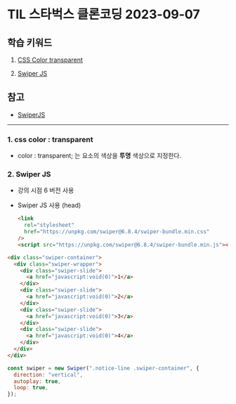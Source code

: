 # TIL 스타벅스 클론코딩 2023-09-07

## 학습 키워드

1. [CSS Color transparent](#1-css-color--transparent)

2. [Swiper JS](#2-swiper-js)

## 참고

- [SwiperJS](#https://swiperjs.com/)

---

### 1. css color : transparent

- color : transparent; 는 요소의 색상을 **투명** 색상으로 지정한다.

### 2. Swiper JS

- 강의 시점 6 버전 사용

- Swiper JS 사용 (head)
  ```html
  <link
    rel="stylesheet"
    href="https://unpkg.com/swiper@6.8.4/swiper-bundle.min.css"
  />
  <script src="https://unpkg.com/swiper@6.8.4/swiper-bundle.min.js"></script>
  ```

```html
<div class="swiper-container">
  <div class="swiper-wrapper">
    <div class="swiper-slide">
      <a href="javascript:void(0)">1</a>
    </div>
    <div class="swiper-slide">
      <a href="javascript:void(0)">2</a>
    </div>
    <div class="swiper-slide">
      <a href="javascript:void(0)">3</a>
    </div>
    <div class="swiper-slide">
      <a href="javascript:void(0)">4</a>
    </div>
  </div>
</div>
```

```js
const swiper = new Swiper(".notice-line .swiper-container", {
  direction: "vertical",
  autoplay: true,
  loop: true,
});
```
